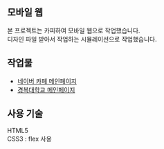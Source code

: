 ## 모바일 웹
본 프로젝트는 카피하여 모바일 웹으로 작업했습니다. <br>
디자인 파일 받아서 작업하는 시뮬레이션으로 작업했습니다.

## 작업물
- [네이버 카페 메인페이지](https://korea-webclass.github.io/mobile-web/html/naver-main.html)
- [경복대학교 메인페이지](https://korea-webclass.github.io/mobile-web/html/kbu.html)

## 사용 기술
HTML5 <br>
CSS3 : flex 사용